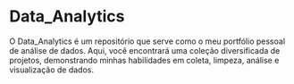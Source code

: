 # Data_Analytics
O Data_Analytics é um repositório que serve como o meu portfólio pessoal de análise de dados. Aqui, você encontrará uma coleção diversificada de projetos, demonstrando minhas habilidades em coleta, limpeza, análise e visualização de dados.
